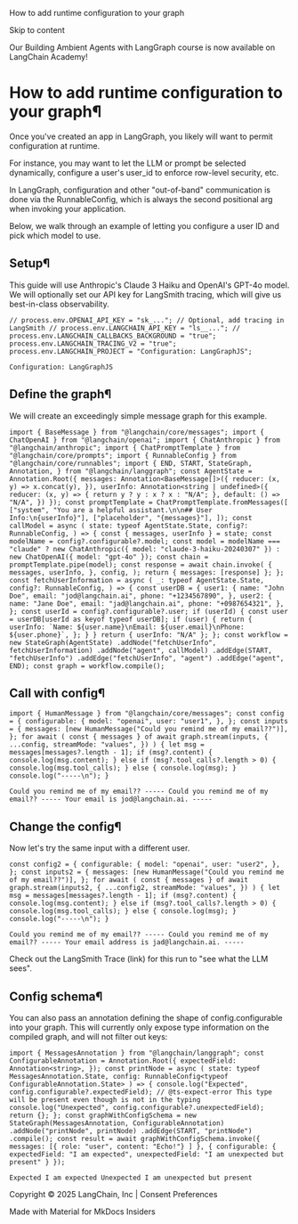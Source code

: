 How to add runtime configuration to your graph

Skip to content

Our Building Ambient Agents with LangGraph course is now available on LangChain Academy!

# How to add runtime configuration to your graph¶

Once you've created an app in LangGraph, you likely will want to permit configuration at runtime.

For instance, you may want to let the LLM or prompt be selected dynamically, configure a user's user\_id to enforce row-level security, etc.

In LangGraph, configuration and other "out-of-band" communication is done via the RunnableConfig, which is always the second positional arg when invoking your application.

Below, we walk through an example of letting you configure a user ID and pick which model to use.

## Setup¶

This guide will use Anthropic's Claude 3 Haiku and OpenAI's GPT-4o model. We will optionally set our API key for LangSmith tracing, which will give us best-in-class observability.

```
// process.env.OPENAI_API_KEY = "sk_..."; // Optional, add tracing in LangSmith // process.env.LANGCHAIN_API_KEY = "ls__..."; // process.env.LANGCHAIN_CALLBACKS_BACKGROUND = "true"; process.env.LANGCHAIN_TRACING_V2 = "true"; process.env.LANGCHAIN_PROJECT = "Configuration: LangGraphJS";
```

```
Configuration: LangGraphJS
```

## Define the graph¶

We will create an exceedingly simple message graph for this example.

```
import { BaseMessage } from "@langchain/core/messages"; import { ChatOpenAI } from "@langchain/openai"; import { ChatAnthropic } from "@langchain/anthropic"; import { ChatPromptTemplate } from "@langchain/core/prompts"; import { RunnableConfig } from "@langchain/core/runnables"; import { END, START, StateGraph, Annotation, } from "@langchain/langgraph"; const AgentState = Annotation.Root({ messages: Annotation<BaseMessage[]>({ reducer: (x, y) => x.concat(y), }), userInfo: Annotation<string | undefined>({ reducer: (x, y) => { return y ? y : x ? x : "N/A"; }, default: () => "N/A", }) }); const promptTemplate = ChatPromptTemplate.fromMessages([ ["system", "You are a helpful assistant.\n\n## User Info:\n{userInfo}"], ["placeholder", "{messages}"], ]); const callModel = async ( state: typeof AgentState.State, config?: RunnableConfig, ) => { const { messages, userInfo } = state; const modelName = config?.configurable?.model; const model = modelName === "claude" ? new ChatAnthropic({ model: "claude-3-haiku-20240307" }) : new ChatOpenAI({ model: "gpt-4o" }); const chain = promptTemplate.pipe(model); const response = await chain.invoke( { messages, userInfo, }, config, ); return { messages: [response] }; }; const fetchUserInformation = async ( _: typeof AgentState.State, config?: RunnableConfig, ) => { const userDB = { user1: { name: "John Doe", email: "jod@langchain.ai", phone: "+1234567890", }, user2: { name: "Jane Doe", email: "jad@langchain.ai", phone: "+0987654321", }, }; const userId = config?.configurable?.user; if (userId) { const user = userDB[userId as keyof typeof userDB]; if (user) { return { userInfo: `Name: ${user.name}\nEmail: ${user.email}\nPhone: ${user.phone}`, }; } } return { userInfo: "N/A" }; }; const workflow = new StateGraph(AgentState) .addNode("fetchUserInfo", fetchUserInformation) .addNode("agent", callModel) .addEdge(START, "fetchUserInfo") .addEdge("fetchUserInfo", "agent") .addEdge("agent", END); const graph = workflow.compile();
```

## Call with config¶

```
import { HumanMessage } from "@langchain/core/messages"; const config = { configurable: { model: "openai", user: "user1", }, }; const inputs = { messages: [new HumanMessage("Could you remind me of my email??")], }; for await ( const { messages } of await graph.stream(inputs, { ...config, streamMode: "values", }) ) { let msg = messages[messages?.length - 1]; if (msg?.content) { console.log(msg.content); } else if (msg?.tool_calls?.length > 0) { console.log(msg.tool_calls); } else { console.log(msg); } console.log("-----\n"); }
```

```
Could you remind me of my email?? ----- Could you remind me of my email?? ----- Your email is jod@langchain.ai. -----
```

## Change the config¶

Now let's try the same input with a different user.

```
const config2 = { configurable: { model: "openai", user: "user2", }, }; const inputs2 = { messages: [new HumanMessage("Could you remind me of my email??")], }; for await ( const { messages } of await graph.stream(inputs2, { ...config2, streamMode: "values", }) ) { let msg = messages[messages?.length - 1]; if (msg?.content) { console.log(msg.content); } else if (msg?.tool_calls?.length > 0) { console.log(msg.tool_calls); } else { console.log(msg); } console.log("-----\n"); }
```

```
Could you remind me of my email?? ----- Could you remind me of my email?? ----- Your email address is jad@langchain.ai. -----
```

Check out the LangSmith Trace (link) for this run to "see what the LLM sees".

## Config schema¶

You can also pass an annotation defining the shape of config.configurable into your graph. This will currently only expose type information on the compiled graph, and will not filter out keys:

```
import { MessagesAnnotation } from "@langchain/langgraph"; const ConfigurableAnnotation = Annotation.Root({ expectedField: Annotation<string>, }); const printNode = async ( state: typeof MessagesAnnotation.State, config: RunnableConfig<typeof ConfigurableAnnotation.State> ) => { console.log("Expected", config.configurable?.expectedField); // @ts-expect-error This type will be present even though is not in the typing console.log("Unexpected", config.configurable?.unexpectedField); return {}; }; const graphWithConfigSchema = new StateGraph(MessagesAnnotation, ConfigurableAnnotation) .addNode("printNode", printNode) .addEdge(START, "printNode") .compile(); const result = await graphWithConfigSchema.invoke({ messages: [{ role: "user", content: "Echo!"} ] }, { configurable: { expectedField: "I am expected", unexpectedField: "I am unexpected but present" } });
```

```
Expected I am expected Unexpected I am unexpected but present
```

Copyright © 2025 LangChain, Inc | Consent Preferences

Made with Material for MkDocs Insiders